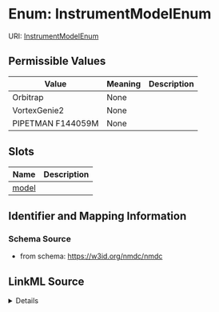 # Enum: InstrumentModelEnum



URI: [InstrumentModelEnum](InstrumentModelEnum.md)

## Permissible Values

| Value | Meaning | Description |
| --- | --- | --- |
| Orbitrap | None |  |
| VortexGenie2 | None |  |
| PIPETMAN F144059M | None |  |




## Slots

| Name | Description |
| ---  | --- |
| [model](model.md) |  |






## Identifier and Mapping Information







### Schema Source


* from schema: https://w3id.org/nmdc/nmdc




## LinkML Source

<details>
```yaml
name: InstrumentModelEnum
from_schema: https://w3id.org/nmdc/nmdc
rank: 1000
permissible_values:
  Orbitrap:
    text: Orbitrap
  VortexGenie2:
    text: VortexGenie2
  PIPETMAN F144059M:
    text: PIPETMAN F144059M

```
</details>